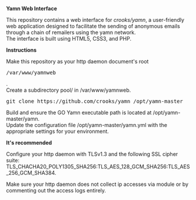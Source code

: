<b>Yamn Web Interface</b><br>
<p>This repository contains a web interface for <em>crooks/yamn</em>, a user-friendly web application designed to facilitate the sending of anonymous emails through a chain of remailers using the yamn network.<br> 
The interface is built using HTML5, CSS3, and PHP.</p>

<b>Instructions</b><br>
<p>Make this repository as your http daemon document's root <pre>/var/www/yamnweb</pre>.<br>
Create a subdirectory pool/ in /var/www/yamnweb.</p>
<pre>git clone https://github.com/crooks/yamn /opt/yamn-master </pre>
<p>Build and ensure the GO Yamn executable path is located at /opt/yamn-master/yamn.<br>
Update the configuration file /opt/yamn-master/yamn.yml with the appropriate settings for your environment.</p>

<b>It's recommended</b><br> 
<p>Configure your http daemon with TLSv1.3 and the following SSL cipher suite: TLS_CHACHA20_POLY1305_SHA256:TLS_AES_128_GCM_SHA256:TLS_AES_256_GCM_SHA384.</p>
<p>Make sure your http daemon does not collect ip accesses via module or by commenting out the access logs entirely.<br>

